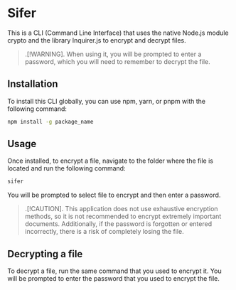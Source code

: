 # Sifer

This is a CLI (Command Line Interface) that uses the native Node.js module crypto and the library Inquirer.js to encrypt and decrypt files.

> .[!WARNING].
> When using it, you will be prompted to enter a password, which you will need to remember to decrypt the file.

## Installation
To install this CLI globally, you can use npm, yarn, or pnpm with the following command:

```bash
npm install -g package_name
```

## Usage
Once installed, to encrypt a file, navigate to the folder where the file is located and run the following command:

```bash
sifer
```
You will be prompted to select file to encrypt and then enter a password.

> .[!CAUTION].
> This application does not use exhaustive encryption methods, so it is not recommended to encrypt extremely important documents. Additionally, if the password is forgotten or entered incorrectly, there is a risk of completely losing the file.
> 
## Decrypting a file
To decrypt a file, run the same command that you used to encrypt it. You will be prompted to enter the password that you used to encrypt the file.
